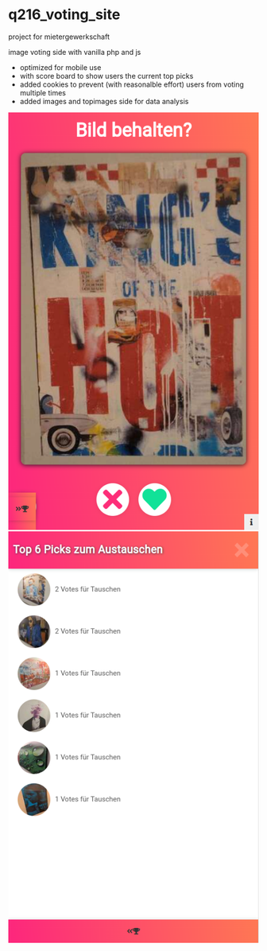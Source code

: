 # q216_voting_site
project for mietergewerkschaft

image voting side with vanilla php and js
- optimized for mobile use
- with score board to show users the current top picks
- added cookies to prevent (with reasonalble effort) users from voting multiple times
- added images and topimages side for data analysis


![screenshot_website.png](screenshot_voting.png)![screenshot_website.png](screenshot_score.png)
